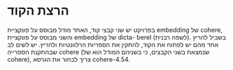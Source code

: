 # הרצת הקוד
בפרויקט יש שני קבצי קוד, האחד מודל מבוסס על פונקציית embedding של cohere, והשני מבוסס על פונקציית embedding של dicta- berel (לשפה רבנית).
בשביל להריץ אחד מהם יש לפתוח את הקוד, להתקין את הספריות הרלוונטיות ולהריץ. יש לשים לב שבהתקנת הספרייה cohere (שנמצאת בשני הקבצים, כי בשניהם המודל הוא של cohere), צריך לבחור את הגרסא cohere-4.54.
